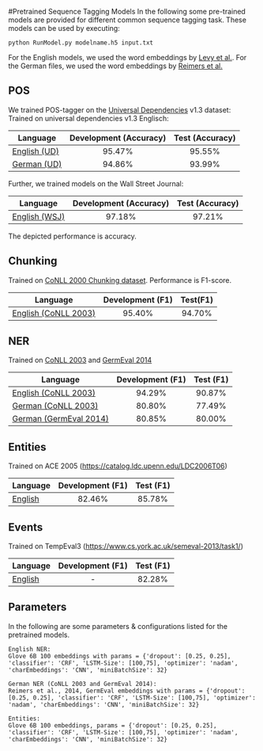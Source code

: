 #Pretrained Sequence Tagging Models
In the following some pre-trained models are provided for different common sequence tagging task. These models can be used by executing:
```
python RunModel.py modelname.h5 input.txt
```

For the English models, we used the word embeddings by [Levy et al.](https://levyomer.wordpress.com/2014/04/25/dependency-based-word-embeddings/). For the German files, we used the word embeddings by [Reimers et al.](https://www.ukp.tu-darmstadt.de/research/ukp-in-challenges/germeval-2014/)


## POS
We trained POS-tagger on the [Universal Dependencies]((http://universaldependencies.org/)) v1.3 dataset:
Trained on universal dependencies v1.3 Englisch: 

| Language | Development (Accuracy) | Test (Accuracy) |
|----------|:-----------:|:----:|
|[English (UD)](https://public.ukp.informatik.tu-darmstadt.de/reimers/2017_SequenceTaggingModels/EN_UD_POS.h5) | 95.47% | 95.55% |
|[German (UD)](https://public.ukp.informatik.tu-darmstadt.de/reimers/2017_SequenceTaggingModels/DE_UD_POS.h5) | 94.86% | 93.99% | 

Further, we trained models on the Wall Street Journal:

| Language | Development (Accuracy) | Test (Accuracy) |
|----------|:-----------:|:----:|
|[English (WSJ)](https://public.ukp.informatik.tu-darmstadt.de/reimers/2017_SequenceTaggingModels/EN_WSJ_POS.h5) | 97.18% | 97.21% |

The depicted performance is accuracy.


## Chunking
Trained on [CoNLL 2000 Chunking dataset](http://www.cnts.ua.ac.be/conll2000/chunking/). Performance is F1-score.

| Language | Development (F1) | Test(F1) |
|----------|:-----------:|:----:|
|[English (CoNLL 2003)](https://public.ukp.informatik.tu-darmstadt.de/reimers/2017_SequenceTaggingModels/EN_Chunking.h5) | 95.40% | 94.70% |


## NER
Trained on [CoNLL 2003](http://www.cnts.ua.ac.be/conll2003/ner/) and [GermEval 2014](https://sites.google.com/site/germeval2014ner/)

| Language | Development (F1) | Test (F1) |
|----------|:-----------:|:----:|
|[English (CoNLL 2003)](https://public.ukp.informatik.tu-darmstadt.de/reimers/2017_SequenceTaggingModels/EN_NER.h5) | 94.29% | 90.87% | 
|[German (CoNLL 2003)](https://public.ukp.informatik.tu-darmstadt.de/reimers/2017_SequenceTaggingModels/DE_NER_CoNLL.h5) | 80.80% | 77.49% | 
|[German (GermEval 2014)](https://public.ukp.informatik.tu-darmstadt.de/reimers/2017_SequenceTaggingModels/DE_NER_GermEval.h5) | 80.85% | 80.00% |


## Entities
Trained on ACE 2005 (https://catalog.ldc.upenn.edu/LDC2006T06)

| Language | Development (F1) | Test (F1) |
|----------|:-----------:|:----:|
|[English](https://public.ukp.informatik.tu-darmstadt.de/reimers/2017_SequenceTaggingModels/EN_Entities.h5) | 82.46% | 85.78% | 


## Events
Trained on TempEval3 (https://www.cs.york.ac.uk/semeval-2013/task1/)

| Language | Development (F1) | Test (F1) |
|----------|:-----------:|:----:|
|[English](https://public.ukp.informatik.tu-darmstadt.de/reimers/2017_SequenceTaggingModels/EN_Events.h5) |- | 82.28% | 


## Parameters
In the following are some parameters & configurations listed for the pretrained models.

```
English NER:
Glove 6B 100 embeddings with params = {'dropout': [0.25, 0.25], 'classifier': 'CRF', 'LSTM-Size': [100,75], 'optimizer': 'nadam', 'charEmbeddings': 'CNN', 'miniBatchSize': 32}

German NER (CoNLL 2003 and GermEval 2014):
Reimers et al., 2014, GermEval embeddings with params = {'dropout': [0.25, 0.25], 'classifier': 'CRF', 'LSTM-Size': [100,75], 'optimizer': 'nadam', 'charEmbeddings': 'CNN', 'miniBatchSize': 32}

Entities:
Glove 6B 100 embeddings, params = {'dropout': [0.25, 0.25], 'classifier': 'CRF', 'LSTM-Size': [100,75], 'optimizer': 'nadam', 'charEmbeddings': 'CNN', 'miniBatchSize': 32}
```


